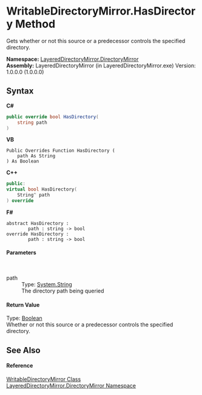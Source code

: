 # WritableDirectoryMirror.HasDirectory Method 
 

Gets whether or not this source or a predecessor controls the specified directory.

**Namespace:**&nbsp;<a href="8e43a026-b829-c5d6-efc2-1a8c2a152363">LayeredDirectoryMirror.DirectoryMirror</a><br />**Assembly:**&nbsp;LayeredDirectoryMirror (in LayeredDirectoryMirror.exe) Version: 1.0.0.0 (1.0.0.0)

## Syntax

**C#**<br />
``` C#
public override bool HasDirectory(
	string path
)
```

**VB**<br />
``` VB
Public Overrides Function HasDirectory ( 
	path As String
) As Boolean
```

**C++**<br />
``` C++
public:
virtual bool HasDirectory(
	String^ path
) override
```

**F#**<br />
``` F#
abstract HasDirectory : 
        path : string -> bool 
override HasDirectory : 
        path : string -> bool 
```


#### Parameters
&nbsp;<dl><dt>path</dt><dd>Type: <a href="http://msdn2.microsoft.com/en-us/library/s1wwdcbf" target="_blank">System.String</a><br />The directory path being queried</dd></dl>

#### Return Value
Type: <a href="http://msdn2.microsoft.com/en-us/library/a28wyd50" target="_blank">Boolean</a><br />Whether or not this source or a predecessor controls the specified directory.

## See Also


#### Reference
<a href="c822f227-d250-a635-4d8e-a5558d8b91b9">WritableDirectoryMirror Class</a><br /><a href="8e43a026-b829-c5d6-efc2-1a8c2a152363">LayeredDirectoryMirror.DirectoryMirror Namespace</a><br />
